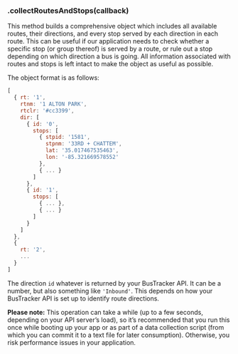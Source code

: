 ### .collectRoutesAndStops(callback)
This method builds a comprehensive object which includes all available routes, their directions, and every stop served by each direction in each route. This can be useful if our application needs to check whether a specific stop (or group thereof) is served by a route, or rule out a stop depending on which direction a bus is going. All information associated with routes and stops is left intact to make the object as useful as possible.

The object format is as follows:

```javascript
[
  { rt: '1',
    rtnm: '1 ALTON PARK',
    rtclr: '#cc3399',
    dir: [
      { id: '0',
        stops: [
          { stpid: '1581',
            stpnm: '33RD + CHATTEM',
            lat: '35.017467535463',
            lon: '-85.321669578552'
          },
          { ... }
        ]
      },
      { id: '1',
        stops: [
          { ... },
          { ... }
        ]
      }
    ]
  },
  {
    rt: '2',
    ...
  }
]
```

The direction `id` whatever is returned by your BusTracker API. It can be a number, but also something like `'Inbound'`. This depends on how your BusTracker API is set up to identify route directions.

**Please note:** This operation can take a while (up to a few seconds, depending on your API server’s load), so it’s recommended that you run this once while booting up your app or as part of a data collection script (from which you can commit it to a text file for later consumption). Otherwise, you risk performance issues in your application.
